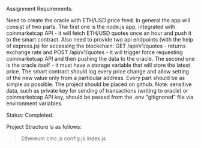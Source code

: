 Assignment Requirements: 

Need to create the oracle with ETH/USD price feed. In general the app will consist of two parts. The first one is the node.js app, integrated with coinmarketcap API - it will fetch ETH/USD quotes once an hour and push it to the smart contract. Also need to provide two api endpoints (with the help of express.js) for accessing the blockchain: GET /api/v1/quotes - returns exchange rate and POST /api/v1/quotes - it will trigger force requesting coinmarketcap API and then pushing the data to the oracle. The second one is the oracle itself - it must have a storage variable that will store the latest price. The smart contract should log every price change and allow setting of the new value only from a particular address.
Every part should be as simple as possible.
The project should be placed on github.
Note: sensitive data, such as private key for sending of transactions (writing to oracle) or coinmarketcap API key, should be passed from the .env "gitignored" file via environment variables.

Status: Completed.


Project Structure is as follows:

>Ethereum <!-- Folder contains Oracle contract, compiled with [solc](https://www.npmjs.com/package/solc), deployed to Rinkeby -->
cmc.js    <!-- Taken from the coinmarketcap documentation, fetches the ETHUSD price -->
config.js <!-- Exports web3 account and OracleContractObject -->
index.js  <!-- Express app with API endpoints and setInterval -->